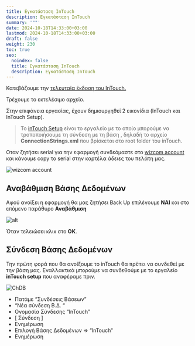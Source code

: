```yaml
---
title: Εγκατάσταση InTouch
description: Εγκατάσταση InTouch
summary: '""'
date: 2024-10-18T14:33:00+03:00
lastmod: 2024-10-18T14:33:00+03:00
draft: false
weight: 230
toc: true
seo:
  noindex: false
  title: Εγκατάσταση InTouch
  description: Εγκατάσταση InTouch
---
```

Κατεβάζουμε την [τελευταία έκδοση του InTouch.](https://update.intouch.gr/versions/Intouch%20Setup%206.99.759%20-%202024.07.18.14.30.exe)

Τρέχουμε το εκτελέσιμο αρχείο.

Στην επιφάνεια εργασίας, έχουν δημιουργηθεί 2 εικονίδια (InTouch και InTouch Setup).

> To [inTouch Setup](#) είναι το εργαλείο με το οποίο μπορούμε  να τροποποιήσουμε τη σύνδεση με τη βάση , δηλαδή το αρχείο **ConnectionStrings.xml** που βρίσκεται στο root folder του inTouch.

Οταν ζητήσει serial για την εφαρμογή συνδεόμαστε στο [wizcom account ](https://account.wizcom.gr) και κάνουμε copy το serial στην καρτέλα άδειες του πελάτη μας.


![wizcom account](/images/account-serial.jpg "wizcom account")


## Αναβάθμιση Βάσης Δεδομένων

Αφού ανοίξει η εφαρμογή θα μας ζητήσει Back Up επιλέγουμε  **ΝΑΙ** και στο επόμενο παράθυρο  **Αναβάθμιση**

![alt](/images/103.jpg "alt")

Όταν τελειώσει κλικ στο **ΟΚ**.

## Σύνδεση Βάσης Δεδομένων

Την πρώτη φορά που θα ανοίξουμε το inTouch θα πρέπει να συνδεθεί με την βάση μας. Εναλλακτικά μπορούμε να συνδεθούμε με το εργαλείο **inTouch setup** που αναφέραμε πριν. 

![ChDB](/images/102.jpg "ChDB")

* Πατάμε “Συνδέσεις Βάσεων”
* “Νέα σύνδεση Β.Δ. “
* Ονομασία Σύνδεσης “InTouch”
* \[ Σύνδεση ]
* Ενημέρωση
* Επιλογή Βάσης Δεδομένων => “InTouch“
* Ενημέρωση
